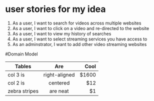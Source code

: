 # user stories for my idea

1. As a user, I want to search for videos across multiple websites
2. As a user, I want to click on a video and re-directed to the website
3. As a user, I want to view my history of searches
4. As a user, I want to select streaming services you have access to
5. As an adminstrator, I want to add other video streaming websites

#Domain Model

| Tables        | Are           | Cool  |
| ------------- |:-------------:| -----:|
| col 3 is      | right-aligned | $1600 |
| col 2 is      | centered      |   $12 |
| zebra stripes | are neat      |    $1 |
